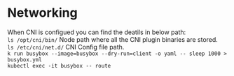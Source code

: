 # Networking
When CNI is configued you can find the deatils in below path: <br />
``` ls /opt/cni/bin/ ``` Node path where all the CNI plugin binaries are stored. <br />
``` ls /etc/cni/net.d/ ``` CNI Config file path. <br />
``` k run busybox --image=busybox --dry-run=client -o yaml -- sleep 1000 > busybox.yml ``` <br />
``` kubectl exec -it busybox -- route ``` <br />
